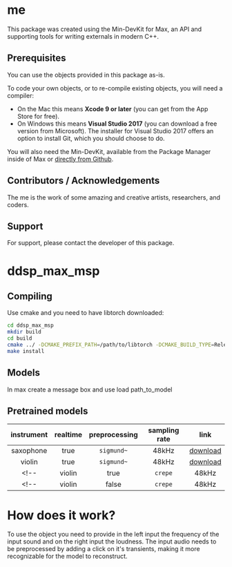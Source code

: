 # me
This package was created using the Min-DevKit for Max, an API and supporting tools for writing externals in modern C++.



## Prerequisites

You can use the objects provided in this package as-is.

To code your own objects, or to re-compile existing objects, you will need a compiler:

* On the Mac this means **Xcode 9 or later** (you can get from the App Store for free). 
* On Windows this means **Visual Studio 2017** (you can download a free version from Microsoft). The installer for Visual Studio 2017 offers an option to install Git, which you should choose to do.

You will also need the Min-DevKit, available from the Package Manager inside of Max or [directly from Github](https://github.com/Cycling74/min-devkit).




## Contributors / Acknowledgements

The me is the work of some amazing and creative artists, researchers, and coders.



## Support

For support, please contact the developer of this package.
# ddsp_max_msp



## Compiling

Use cmake and you need to have libtorch downloaded:
```bash
cd ddsp_max_msp
mkdir build
cd build
cmake ../ -DCMAKE_PREFIX_PATH=/path/to/libtorch -DCMAKE_BUILD_TYPE=Release
make install
```


## Models

In max create a message box and use load path_to_model

## Pretrained models

| instrument | realtime | preprocessing | sampling rate |                                  link                                  |
| :--------: | :------: | :-----------: | :-----------: | :--------------------------------------------------------------------: |
| saxophone  |   true   |  `sigmund~`   |     48kHz     | [download](https://nubo.ircam.fr/index.php/s/7AenL27BEaxLkKi/download) |
|   violin   |   true   |  `sigmund~`   |     48kHz     | [download](https://nubo.ircam.fr/index.php/s/f6XB4Kp9onxiNwZ/download) |
<!-- |   violin   |   true   |    `crepe`    |     48kHz     | [download](https://nubo.ircam.fr/index.php/s/LzTsYr8zdqHYdMy/download) | -->
<!-- |   violin   |  false   |    `crepe`    |     48kHz     | [download](https://nubo.ircam.fr/index.php/s/LMFo3eAb3C5by23/download) | -->


# How does it work?

To use the object you need to provide in the left input the frequency of the input sound and on the right input the loudness.
The input audio needs to be preprocessed by adding a click on it's transients, making it more recognizable for the model to reconstruct.
